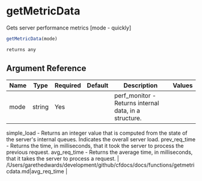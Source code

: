 # getMetricData

Gets server performance metrics
 [mode - quickly]

```javascript
getMetricData(mode)
```

```javascript
returns any
```

## Argument Reference

| Name | Type | Required | Default | Description | Values |
| --- | --- | --- | --- | --- | --- |
| mode | string | Yes |  | perf_monitor - Returns internal data, in a structure.
 simple_load - Returns an integer value that is computed
 from the state of the server's internal
 queues. Indicates the overall server load.
 prev_req_time - Returns the time, in milliseconds, that it
 took the server to process the previous
 request.
 avg_req_time - Returns the average time, in milliseconds,
 that it takes the server to process a
 request. | /Users/garethedwards/development/github/cfdocs/docs/functions/getmetricdata.md|avg_req_time |
